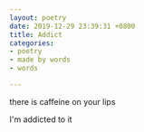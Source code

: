```yaml
---
layout: poetry
date: 2019-12-29 23:39:31 +0800
title: Addict
categories:
- poetry
- made by words
- words

---
```

there is caffeine on your lips 

I'm addicted to it